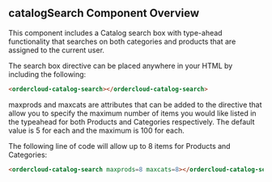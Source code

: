 ## catalogSearch Component Overview

This component includes a Catalog search box with type-ahead functionality that searches on
both categories and products that are assigned to the current user.

The search box directive can be placed anywhere in your HTML by including the following:
```html
<ordercloud-catalog-search></ordercloud-catalog-search>
```

maxprods and maxcats are attributes that can be added to the directive that allow you
to specify the maximum number of items you would like listed in the typeahead for both Products
and Categories respectively. The default value is 5 for each and the maximum is 100 for each.

The following line of code will allow up to 8 items for Products and Categories:

```html
<ordercloud-catalog-search maxprods=8 maxcats=8></ordercloud-catalog-search>
```






